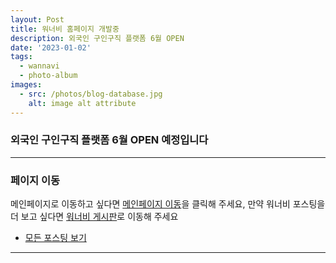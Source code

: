```yaml
---
layout: Post
title: 워너비 홈페이지 개발중
description: 외국인 구인구직 플랫폼 6월 OPEN
date: '2023-01-02'
tags:
  - wannavi
  - photo-album
images:
  - src: /photos/blog-database.jpg
    alt: image alt attribute
---
```


### 외국인 구인구직 플랫폼 6월 OPEN 예정입니다

---

### 페이지 이동

메인페이지로 이동하고 싶다면 [메인페이지 이동](/)을 클릭해 주세요, 만약 워너비 포스팅을 더 보고 싶다면 [워너비 게시판](/tags/wannavi)로 이동해 주세요

- [모든 포스팅 보기](/tags/photo-album)

---